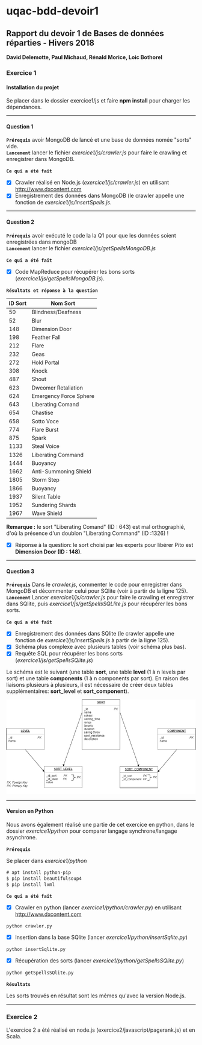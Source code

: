 # uqac-bdd-devoir1

<h2>Rapport du devoir 1 de Bases de données réparties - Hivers 2018</h2>
<b>David Delemotte, Paul Michaud, Rénald Morice, Loic Bothorel</b>

<h3>Exercice 1</h3>

<h4>Installation du projet</h4>

Se placer dans le dossier exercice1/js et faire <b>npm install</b> pour charger les dépendances.

---

<h4>Question 1</h4>

**`Prérequis`** avoir MongoDB de lancé et une base de données nomée "sorts" vide.<br/>
**`Lancement`** lancer le fichier <i>exercice1/js/crawler.js</i> pour faire le crawling et enregistrer dans MongoDB.

**`Ce qui a été fait`**

- [x] Crawler réalisé en Node.js (<i>exercice1/js/crawler.js</i>) en utilisant http://www.dxcontent.com
- [x] Enregistrement des données dans MongoDB (le crawler appelle une fonction de <i>exercice1/js/insertSpells.js</i>.

---

<h4>Question 2</h4>

**`Prérequis`** avoir exécuté le code la la Q1 pour que les données soient enregistrées dans mongoDB<br/>
**`Lancement`** lancer le fichier <i>exercice1/js/getSpellsMongoDB.js</i>

**`Ce qui a été fait`**

- [x] Code MapReduce pour récupérer les bons sorts (<i>exercice1/js/getSpellsMongoDB.js</i>).

**`Résultats et réponse à la question`**

| ID Sort | Nom Sort |
| ------- | -------- |
| 50 | Blindness/Deafness |
| 52 | Blur |
| 148 | Dimension Door |
| 198 | Feather Fall |
| 212 | Flare |
| 232 | Geas | Lesser |
| 272 | Hold Portal |
| 308 | Knock |
| 487 | Shout |
| 623 | Dweomer Retaliation |
| 624 | Emergency Force Sphere |
| 643 | Liberating Comand |
| 654 | Chastise |
| 658 | Sotto Voce |
| 774 | Flare Burst |
| 875 | Spark |
| 1133 | Steal Voice |
| 1326 | Liberating Command |
| 1444 | Buoyancy |
| 1662 | Anti-Summoning Shield |
| 1805 | Storm Step |
| 1866 | Buoyancy |
| 1937 | Silent Table |
| 1952 | Sundering Shards |
| 1967 | Wave Shield |

<b>Remarque :</b> le sort "Liberating Comand" (ID : 643) est mal orthographié, d'où la présence d'un doublon "Liberating Command" (ID :1326) !

- [x] Réponse à la question: le sort choisi par les experts pour libérer Pito est <b>Dimension Door (ID : 148)</b>.

---

<h4>Question 3</h4>

**`Prérequis`** Dans le <i>crawler.js</i>, commenter le code pour enregistrer dans MongoDB et décommenter celui pour SQlite (voir à partir de la ligne 125).<br/>
**`Lancement`** Lancer <i>exercice1/js/crawler.js</i> pour faire le crawling et enregistrer dans SQlite, puis <i>exercice1/js/getSpellsSQLlite.js</i> pour récupérer les bons sorts.

**`Ce qui a été fait`**

- [x] Enregistrement des données dans SQlite (le crawler appelle une fonction de <i>exercice1/js/insertSpells.js</i> à partir de la ligne 125).
- [x] Schéma plus complexe avec plusieurs tables (voir schéma plus bas).
- [x] Requête SQL pour récupérer les bons sorts (<i>exercice1/js/getSpellsSQlite.js</i>)

Le schéma est le suivant (une table <b>sort</b>, une table <b>level</b> (1 à n levels par sort) et une table <b>components</b> (1 à n components par sort). En raison des liaisons plusieurs à plusieurs, il est nécessaire de créer deux tables supplémentaires: 
<b>sort_level</b> et <b>sort_component</b>).

![schema bdd](./img/schemabdd.png)

---

<h4>Version en Python</h4>

Nous avons également réalisé une partie de cet exercice en python, dans le dossier <i>exercice1/python</i> pour comparer langage synchrone/langage asynchrone.

**`Prérequis`**

Se placer dans <i>exercice1/python</i>

```
# apt install python-pip
$ pip install beautifulsoup4
$ pip install lxml
```

**`Ce qui a été fait`**

- [x] Crawler en python (lancer <i>exercice1/python/crawler.py</i>) en utilisant http://www.dxcontent.com

```
python crawler.py
```

- [x] Insertion dans la base SQlite (lancer <i>exercice1/python/insertSqlite.py</i>)

```
python insertSqlite.py
```

- [x] Récupération des sorts (lancer <i>exercice1/python/getSpellsSQlite.py</i>)

```
python getSpellsSQlite.py
```

**`Résultats`**

Les sorts trouvés en résultat sont les mêmes qu'avec la version Node.js.

---

<h3>Exercice 2</h3>

L'exercice 2 a été réalisé en node.js (exercice2/javascript/pagerank.js) et en Scala. 

